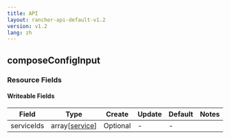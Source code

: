 ```yaml
---
title: API
layout: rancher-api-default-v1.2
version: v1.2
lang: zh
---
```


## composeConfigInput



### Resource Fields

#### Writeable Fields

Field | Type | Create | Update | Default | Notes
---|---|---|---|---|---
serviceIds | array[[service]({{site.baseurl}}/rancher/{{page.version}}/{{page.lang}}/api/api-resources/service/)] | Optional | - | - | 



<br>
